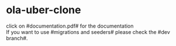 # ola-uber-clone
click on #documentation.pdf# for the documentation  
If you want to use #migrations and seeders# please check the #dev branch#.
